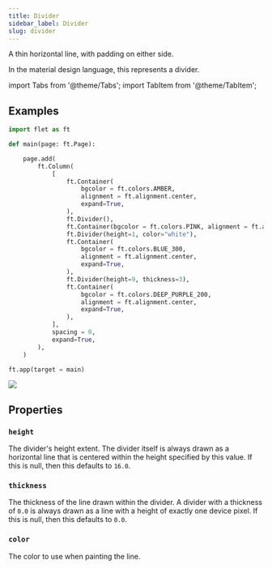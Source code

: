 ```yaml
---
title: Divider
sidebar_label: Divider
slug: divider
---
```


A thin horizontal line, with padding on either side.

In the material design language, this represents a divider.

import Tabs from '@theme/Tabs';
import TabItem from '@theme/TabItem';

## Examples

<Tabs groupId="language">
  <TabItem value="python" label="Python" default>

```python
import flet as ft

def main(page: ft.Page):

    page.add(
        ft.Column(
            [
                ft.Container(
                    bgcolor = ft.colors.AMBER,
                    alignment = ft.alignment.center,
                    expand=True,
                ),
                ft.Divider(),
                ft.Container(bgcolor = ft.colors.PINK, alignment = ft.alignment.center, expand=True),
                ft.Divider(height=1, color="white"),
                ft.Container(
                    bgcolor = ft.colors.BLUE_300,
                    alignment = ft.alignment.center,
                    expand=True,
                ),
                ft.Divider(height=9, thickness=3),
                ft.Container(
                    bgcolor = ft.colors.DEEP_PURPLE_200,
                    alignment = ft.alignment.center,
                    expand=True,
                ),
            ],
            spacing = 0,
            expand=True,
        ),
    )

ft.app(target = main)
```
  </TabItem>
</Tabs>

<img src="/img/docs/controls/divider/divider.png" className="screenshot-40" />

## Properties

### `height`

The divider's height extent. The divider itself is always drawn as a horizontal line that is centered within the height specified by this value. If this is null, then this defaults to `16.0`.

### `thickness`

The thickness of the line drawn within the divider. A divider with a thickness of `0.0` is always drawn as a line with a height of exactly one device pixel. If this is null, then this defaults to `0.0`.

### `color`

The color to use when painting the line.